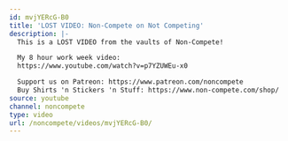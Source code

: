 ```yaml
---
id: mvjYERcG-B0
title: 'LOST VIDEO: Non-Compete on Not Competing'
description: |-
  This is a LOST VIDEO from the vaults of Non-Compete!

  My 8 hour work week video:
  https://www.youtube.com/watch?v=p7YZUWEu-x0

  Support us on Patreon: https://www.patreon.com/noncompete
  Buy Shirts 'n Stickers 'n Stuff: https://www.non-compete.com/shop/
source: youtube
channel: noncompete
type: video
url: /noncompete/videos/mvjYERcG-B0/
---
```


